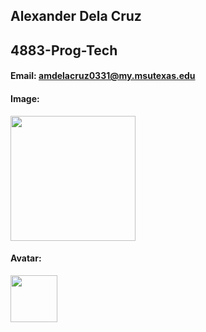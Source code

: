 
## Alexander Dela Cruz 
## 4883-Prog-Tech
#### Email: amdelacruz0331@my.msutexas.edu 
#### Image:
<img src ="https://github.com/UselessFuwu/3013-Algorithms/assets/157339364/06bee6b8-6c03-4842-9eaf-4231e22990d2" width="200">

#### Avatar:

<img src= "https://i.pinimg.com/564x/c2/f4/89/c2f4896b9faa49e2c790c0c3206f6b95.jpg" width = "75">


